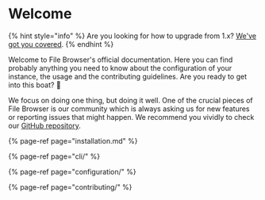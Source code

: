 # Welcome

{% hint style="info" %}
Are you looking for how to upgrade from 1.x? [We've got you covered](upgrade-from-1.x.md).
{% endhint %}

Welcome to File Browser's official documentation. Here you can find probably anything you need to know about the configuration of your instance, the usage and the contributing guidelines. Are you ready to get into this boat? 🚢

We focus on doing one thing, but doing it well. One of the crucial pieces of File Browser is our community which is always asking us for new features or reporting issues that might happen. We recommend you vividly to check our [GitHub repository](https://github.com/filebrowser/filebrowser).

{% page-ref page="installation.md" %}

{% page-ref page="cli/" %}

{% page-ref page="configuration/" %}

{% page-ref page="contributing/" %}

